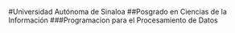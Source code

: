 #Universidad Autónoma de Sinaloa
##Posgrado en Ciencias de la Información
###Programacion para el Procesamiento de Datos

